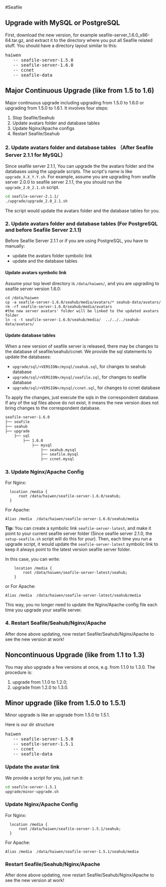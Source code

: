 #Seafile
## Upgrade with MySQL or PostgreSQL

First, download the new version, for example seafile-server_1.6.0_x86-64.tar.gz, and extract it to the directory where you put all Seafile related stuff. You should have a directory layout similar to this:

<pre>
haiwen
   -- seafile-server-1.5.0
   -- seafile-server-1.6.0
   -- ccnet
   -- seafile-data
</pre>

## Major Continuous Upgrade (like from 1.5 to 1.6)

Major continuous upgrade including upgrading from 1.5.0 to 1.6.0 or upgrading from 1.5.0 to 1.6.1. It involves four steps:

1. Stop Seafile/Seahub
2. Update avatars folder and database tables
3. Update Nginx/Apache configs
4. Restart Seafile/Seahub

### 2. Update avatars folder and database tables （After Seafile Server 2.1.1 for MySQL）

Since seafile server 2.1.1, You can upgrade the the avatars folder and the databases using the upgrade scripts. The script's name is like `upgrade_X.X_Y.Y.sh`. For example, assume you are upgrading from seafile server 2.0.0 to seafile server 2.1.1, the you should run the `upgrade_2.0_2.1.sh` script.

```sh
cd seafile-server-2.1.1/
./upgrade/upgrade_2.0_2.1.sh
```

The script would update the avatars folder and the database tables for you.

### 2. Update avatars folder and database tables (For PostgreSQL and before Seafile Server 2.1.1)

Before Seafile Server 2.1.1 or if you are using PostgreSQL, you have to manually:

- update the avatars folder symbolic link
- update and the database tables

#### Update avatars symbolic link

Assume your top level directory is `/data/haiwen/`, and you are upgrading to seafile server version 1.6.0:

```
cd /data/haiwen
cp -a seafile-server-1.6.0/seahub/media/avatars/* seahub-data/avatars/
rm -rf seafile-server-1.6.0/seahub/media/avatars
#the new server avatars' folder will be linked to the updated avatars folder
ln -s -t seafile-server-1.6.0/seahub/media/  ../../../seahub-data/avatars/
```

#### Update database tables

When a new version of seafile server is released, there may be changes to the database of seafile/seahub/ccnet. We provide the sql statements to update the databases:

- `upgrade/sql/<VERSION>/mysql/seahub.sql`, for changes to seahub database
- `upgrade/sql/<VERSION>/mysql/seafile.sql`, for changes to seafile database
- `upgrade/sql/<VERSION>/mysql/ccnet.sql`, for changes to ccnet database

To apply the changes, just execute the sqls in the correspondent database. If any of the sql files above do not exist, it means the new version does not bring changes to the correspondent database.

```sh
seafile-server-1.6.0
├── seafile
├── seahub
├── upgrade
    ├── sql
        ├── 1.6.0
            ├── mysql
                ├── seahub.mysql
                ├── seafile.mysql
                ├── ccnet.mysql
```


### 3. Update Nginx/Apache Config

For Nginx:

```
  location /media {
      root /data/haiwen/seafile-server-1.6.0/seahub;
  }
```

For Apache:

```
Alias /media  /data/haiwen/seafile-server-1.6.0/seahub/media
```

**Tip:**
You can create a symbolic link <code>seafile-server-latest</code>, and make it point to your current seafile server folder (Since seafile server 2.1.0, the <code>setup-seafile.sh</code> script will do this for your). Then, each time you run a upgrade script, it would update the <code>seafile-server-latest</code> symbolic link to keep it always point to the latest version seafile server folder.

In this case, you can write:

```
    location /media {
        root /data/haiwen/seafile-server-latest/seahub;
    }
```

or For Apache:

```
Alias /media  /data/haiwen/seafile-server-latest/seahub/media
```

This way, you no longer need to update the Nginx/Apache config file each time you upgrade your seafile server.


### 4. Restart Seafile/Seahub/Nginx/Apache

After done above updating, now restart Seafile/Seahub/Nginx/Apache to see the new version at work!

## Noncontinuous Upgrade (like from 1.1 to 1.3)

You may also upgrade a few versions at once, e.g. from 1.1.0 to 1.3.0.
The procedure is:

1. upgrade from 1.1.0 to 1.2.0;
2. upgrade from 1.2.0 to 1.3.0.


## Minor upgrade (like from 1.5.0 to 1.5.1)

Minor upgrade is like an upgrade from 1.5.0 to 1.5.1.

Here is our dir structure

<pre>
haiwen
   -- seafile-server-1.5.0
   -- seafile-server-1.5.1
   -- ccnet
   -- seafile-data
</pre>

### Update the avatar link

We provide a script for you, just run it:

```sh
cd seafile-server-1.5.1
upgrade/minor-upgrade.sh
```

### Update Nginx/Apache Config

For Nginx:

```
  location /media {
      root /data/haiwen/seafile-server-1.5.1/seahub;
  }
```

For Apache:

```
Alias /media  /data/haiwen/seafile-server-1.5.1/seahub/media
```

### Restart Seafile/Seahub/Nginx/Apache

After done above updating, now restart Seafile/Seahub/Nginx/Apache to see the new version at work!


